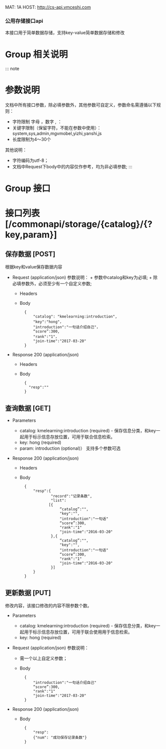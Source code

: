MAT: 1A
HOST: http://cs-api.vmceshi.com

### 公用存储接口api

本接口用于简单数据存储，支持key-value简单数据存储和修改

# Group 相关说明
::: note
# 参数说明
文档中所有接口参数，除必填参数外，其他参数可自定义，参数命名需遵循以下规则：
  
- 字符限制 字母 ，数字 , ：
- 关键字限制（保留字符，不能在参数中使用）：system,sys,admin,mgvmobel,yizhi,yanshi,js
- 长度限制为4～30个

其他说明：
- 字符编码为utf-8；
- 文档中Request下body中的内容仅作参考，均为非必填参数;
:::


# Group 接口 

# 接口列表 [/commonapi/storage/{catalog}/{?key,param}] 
## 保存数据 [POST]

根据key和value保存数据内容

+ Request (application/json)
      参数说明：
      + 参数中catalog和key为必填;
      + 除必填参数外，必须至少有一个自定义参数;
  
    + Headers

    + Body 

            {
                "catalog": "kmelearning:introduction",
                "key":"hong"，
                "introduction":"一句话介绍自己"，
                “score”:300,
                "rank":"1"，
                "join-time":"2017-03-20"
            }

+ Response 200 (application/json)
   
    + Headers

    + Body
                
            {
              "resp":""
            }


## 查询数据  [GET]

+ Parameters

    + catalog: kmelearning:introduction (required) - 保存信息分类，和key一起用于标示信息存放位置，可用于联合信息检索。
    + key: hong   (required) 
    + param: introduction (optional)） 支持多个参数可选
      

+ Response 200 (application/json)

    + Headers

    + Body

            {
                "resp":{
                        "record":"记录条数",
                        "list":
                       [{
                            “catalog”:"",
                            "key":"",
                            "introduction":"一句话"
                            “score”:300,
                            "rank":"1"
                            "join-time":"2016-03-20"        
                        },{
                            “catalog”:"",
                            "key":"",
                            "introduction":"一句话"
                            “score”:300,
                            "rank":"1"
                            "join-time":"2016-03-20"        
                        }]
                }
            }


## 更新数据 [PUT]
修改内容，该接口修改的内容不限参数个数。
+ Parameters
    + catalog: kmelearning:introduction (required) - 保存信息分类，和key一起用于标示信息存放位置，可用于联合使用用于信息检索。
    + key: hong   (required) 
   

+ Request (application/json)
    参数说明：
    + 需一个以上自定义参数；

    + Body

            {
                "introduction":"一句话介绍自己"
                “score”:300,
                "rank":"1"
                "join-time":"2017-03-20"
            }



+ Response 200 (application/json)

    + Body         

            {
                "resp":
                {"num": "成功保存记录条数"}
            }

